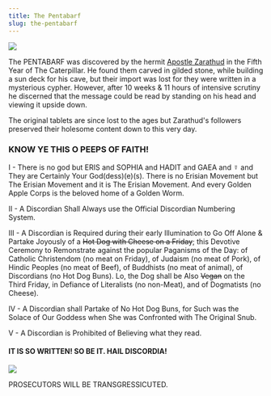 ```yaml
---
title: The Pentabarf
slug: the-pentabarf
---
```


<img className="w25" src="/image/eyeball.png">

The PENTABARF was discovered by the hermit <a href="/nom/beati#zarathud">Apostle Zarathud</a> in the Fifth Year of The Caterpillar. He found them carved in gilded stone, while building a sun deck for his cave, but their import was lost for they were written in a mysterious cypher. However, after 10 weeks & 11 hours of intensive scrutiny he discerned that the message could be read by standing on his head and viewing it upside down.

The original tablets are since lost to the ages but Zarathud's followers preserved their holesome content down to this very day.

### KNOW YE THIS O PEEPS OF FAITH!

I - There is no god but ERIS and SOPHIA and HADIT and GAEA and ☿️ and They are Certainly Your God(dess)(e)(s). There is no Erisian Movement but The Erisian Movement and it is The Erisian Movement. And every Golden Apple Corps is the beloved home of a Golden Worm.

II - A Discordian Shall Always use the Official Discordian Numbering System.

III - A Discordian is Required during their early Illumination to Go Off Alone & Partake Joyously of a ~~Hot Dog with Cheese on a Friday~~; this Devotive Ceremony to Remonstrate against the popular Paganisms of the Day: of Catholic Christendom (no meat on Friday), of Judaism (no meat of Pork), of Hindic Peoples (no meat of Beef), of Buddhists (no meat of animal), of Discordians (no Hot Dog Buns). Lo, the Dog shall be Also ~~Vegan~~ on the Third Friday, in Defiance of Literalists (no non-Meat), and of Dogmatists (no Cheese).

IV - A Discordian shall Partake of No Hot Dog Buns, for Such was the Solace of Our Goddess when She was Confronted with The Original Snub.

V - A Discordian is Prohibited of Believing what they read.

#### IT IS SO WRITTEN! SO BE IT. HAIL DISCORDIA!

<img src="/image/re.png">

<stamp>PROSECUTORS WILL BE TRANSGRESSICUTED.</stamp>